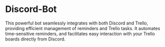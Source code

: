 # Discord-Bot
This powerful bot seamlessly integrates with both Discord and Trello, providing efficient management of reminders and Trello tasks. It automates time-sensitive reminders, and facilitates easy interaction with your Trello boards directly from Discord.
